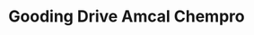 ---
title: "Gooding Drive Amcal Chempro"
url: /merrimac/gooding-drive-amcal-chempro/
shop: chemist
---